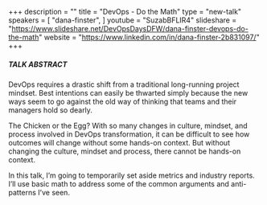 +++
description = ""
title = "DevOps - Do the Math"
type = "new-talk"
speakers = [
        "dana-finster",
]
youtube = "SuzabBFLIR4"
slideshare = "https://www.slideshare.net/DevOpsDaysDFW/dana-finster-devops-do-the-math"
website = "https://www.linkedin.com/in/dana-finster-2b831097/"
+++
##### TALK ABSTRACT

DevOps requires a drastic shift from a traditional long-running project mindset. Best intentions can easily be thwarted simply because the new ways seem to go against the old way of thinking that teams and their managers hold so dearly.

The Chicken or the Egg? With so many changes in culture, mindset, and process involved in DevOps transformation, it can be difficult to see how outcomes will change without some hands-on context. But without changing the culture, mindset and process, there cannot be hands-on context.

In this talk, I’m going to temporarily set aside metrics and industry reports. I’ll use basic math to address some of the common arguments and anti-patterns I’ve seen.